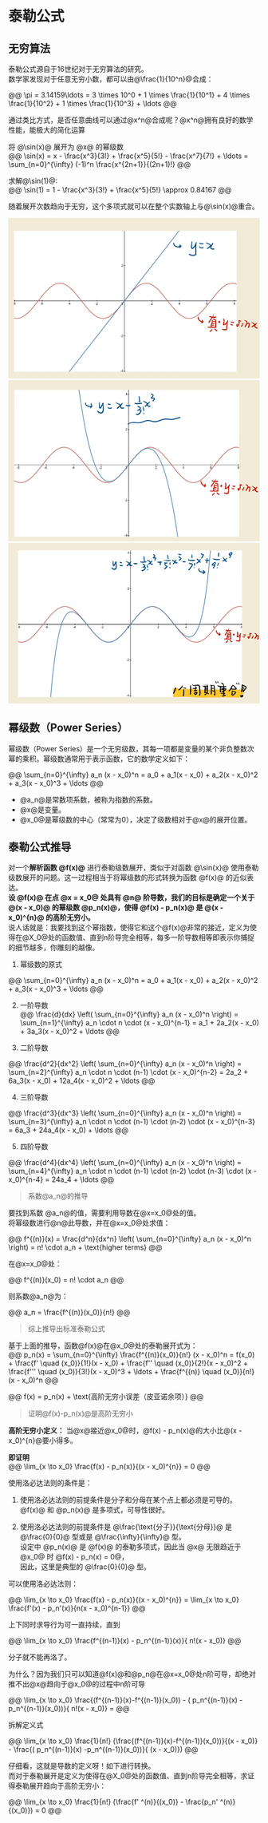 # 泰勒公式  

## 无穷算法   

泰勒公式源自于16世纪对于无穷算法的研究。  
数学家发现对于任意无穷小数，都可以由@\frac{1}{10^n}@合成：   

@@
\pi = 3.14159\ldots = 3 \times 10^0 + 1 \times \frac{1}{10^1} + 4 \times \frac{1}{10^2} + 1 \times \frac{1}{10^3} + \ldots
@@

通过类比方式，是否任意曲线可以通过@x^n@合成呢？@x^n@拥有良好的数学性能，能极大的简化运算     

将 @\sin(x)@ 展开为 @x@ 的幂级数     
@@
\sin(x) = x - \frac{x^3}{3!} + \frac{x^5}{5!} - \frac{x^7}{7!} + \ldots = \sum_{n=0}^{\infty} (-1)^n \frac{x^{2n+1}}{(2n+1)!}
@@

求解@\sin(1)@:   
@@
\sin(1) = 1 - \frac{x^3}{3!} + \frac{x^5}{5!}  \approx 0.84167 
@@ 

随着展开次数趋向于无穷，这个多项式就可以在整个实数轴上与@\sin(x)@重合。     

![一次展开](./img/Taylor/01.png ':size=WIDTHxHEIGHT')
![三次展开](./img/Taylor/02.png ':size=WIDTHxHEIGHT')
![九次展开](./img/Taylor/03.png ':size=WIDTHxHEIGHT')


## 幂级数（Power Series）

幂级数（Power Series）是一个无穷级数，其每一项都是变量的某个非负整数次幂的乘积。幂级数通常用于表示函数，它的数学定义如下：   

@@
\sum_{n=0}^{\infty} a_n (x - x_0)^n = a_0 + a_1(x - x_0) + a_2(x - x_0)^2 + a_3(x - x_0)^3 + \ldots
@@

* @a_n@是常数项系数，被称为指数的系数。
* @x@是变量。
* @x_0@是幂级数的中心（常常为0），决定了级数相对于@x@的展开位置。


## 泰勒公式推导  

对一个**解析函数 @f(x)@** 进行泰勒级数展开，类似于对函数 @\sin{x}@ 使用泰勒级数展开的问题。这一过程相当于将幂级数的形式转换为函数 @f(x)@ 的近似表达。    
**设 @f(x)@ 在点 @x = x_0@ 处具有 @n@ 阶导数，我们的目标是确定一个关于 @(x - x_0)@ 的幂级数 @p_n(x)@，使得 @f(x) - p_n(x)@ 是 @(x - x_0)^{n}@ 的高阶无穷小。**     
说人话就是：我要找到这个幂指数，使得它和这个@f(x)@非常的接近，定义为使得在@X_0@处的函数值、直到n阶导完全相等，每多一阶导数相等即表示你捕捉的细节越多，你雕刻的越像。   

1. 幂级数的原式  

@@
\sum_{n=0}^{\infty} a_n (x - x_0)^n = a_0 + a_1(x - x_0) + a_2(x - x_0)^2 + a_3(x - x_0)^3 + \ldots
@@

2. 一阶导数   
@@
\frac{d}{dx} \left( \sum_{n=0}^{\infty} a_n (x - x_0)^n \right) = \sum_{n=1}^{\infty} a_n \cdot n \cdot (x - x_0)^{n-1} = a_1 + 2a_2(x - x_0) + 3a_3(x - x_0)^2 + \ldots
@@

3. 二阶导数   

@@
\frac{d^2}{dx^2} \left( \sum_{n=0}^{\infty} a_n (x - x_0)^n \right) = \sum_{n=2}^{\infty} a_n \cdot n \cdot (n-1) \cdot (x - x_0)^{n-2} = 2a_2 + 6a_3(x - x_0) + 12a_4(x - x_0)^2 + \ldots
@@

4. 三阶导数   

@@
\frac{d^3}{dx^3} \left( \sum_{n=0}^{\infty} a_n (x - x_0)^n \right) = \sum_{n=3}^{\infty} a_n \cdot n \cdot (n-1) \cdot (n-2) \cdot (x - x_0)^{n-3} = 6a_3 + 24a_4(x - x_0) + \ldots
@@

5. 四阶导数   

@@
\frac{d^4}{dx^4} \left( \sum_{n=0}^{\infty} a_n (x - x_0)^n \right) = \sum_{n=4}^{\infty} a_n \cdot n \cdot (n-1) \cdot (n-2) \cdot (n-3) \cdot (x - x_0)^{n-4} = 24a_4 + \ldots
@@

> 系数@a_n@的推导    


要找到系数 @a_n@的值，需要利用导数在@x=x_0@处的值。  
将幂级数进行@n@此导数，并在@x=x_0@处求值：   

@@
f^{(n)}(x) = \frac{d^n}{dx^n} \left( \sum_{n=0}^{\infty} a_n (x - x_0)^n \right) = n! \cdot a_n + \text{higher terms}
@@  

在@x=x_0@处：   

@@
f^{(n)}(x_0) = n! \cdot a_n
@@  

则系数@a_n@为：  

@@
a_n = \frac{f^{(n)}(x_0)}{n!}
@@  

> 综上推导出标准泰勒公式   

基于上面的推导，函数@f(x)@在@x_0@处的泰勒展开式为：    
@@
p_n(x) = \sum_{n=0}^{\infty} \frac{f^{(n)}(x_0)}{n!} (x - x_0)^n = f(x_0) + \frac{f' \quad (x_0)}{1!}(x - x_0) + \frac{f'' \quad (x_0)}{2!}(x - x_0)^2 + \frac{f''' \quad (x_0)}{3!}(x - x_0)^3 + \ldots + \frac{f^{(n)} \quad (x_0)}{n!} (x - x_0)^n 
@@  

@@
f(x) = p_n(x) + \text{高阶无穷小误差（皮亚诺余项）}
@@  


> 证明@f(x)-p_n(x)@是高阶无穷小    

**高阶无穷小定义：**
当@x@接近@x_0@时，@f(x) - p_n(x)@的大小比@(x - x_0)^{n}@要小得多。   

**即证明**    
@@
\lim_{x \to x_0} \frac{f(x) - p_n(x)}{(x - x_0)^{n}} = 0
@@  

使用洛必达法则的条件是：   

1. 使用洛必达法则的前提条件是分子和分母在某个点上都必须是可导的。  
@f(x)@ 和 @p_n(x)@ 是多项式，可导性很好。

2. 使用洛必达法则的前提条件是 @\frac{\text{分子}}{\text{分母}}@ 是 @\frac{0}{0}@ 型或是 @\frac{\infty}{\infty}@ 型。   
设定中 @p_n(x)@ 是 @f(x)@ 的泰勒多项式，因此当 @x@ 无限趋近于 @x_0@ 时 @f(x) - p_n(x) = 0@，   
因此，这里是典型的 @\frac{0}{0}@ 型。

可以使用洛必达法则：  

@@
\lim_{x \to x_0} \frac{f(x) - p_n(x)}{(x - x_0)^{n}} = \lim_{x \to x_0} \frac{f'(x) - p_n'(x)}{n(x - x_0)^{n-1}}
@@

上下同时求导行为可一直持续，直到

@@
\lim_{x \to x_0} \frac{f^{(n-1)}(x) - p_n^{(n-1)}(x)}{ n!(x - x_0)}
@@

分子就不能再洛了。   

为什么？因为我们只可以知道@f(x)@和@p_n@在@x=x_0@处n阶可导，却绝对推不出@x@趋向于@x_0@的过程中n阶可导    

@@
\lim_{x \to x_0} \frac{(f^{(n-1)}(x)-f^{(n-1)}(x_0)) - ( p_n^{(n-1)}(x) -p_n^{(n-1)}(x_0))}{ n!(x - x_0)} = 
@@

拆解定义式     

@@
\lim_{x \to x_0} \frac{1}{n!} (\frac{(f^{(n-1)}(x)-f^{(n-1)}(x_0))}{(x - x_0)} - \frac{( p_n^{(n-1)}(x) -p_n^{(n-1)}(x_0))}{ (x - x_0)})
@@

仔细看，这就是导数的定义呀！如下进行转换。     
而对于泰勒展开是定义为使得在@X_0@处的函数值、直到n阶导完全相等，求证得泰勒展开趋向于高阶无穷小：   

@@
\lim_{x \to x_0} \frac{1}{n!} (\frac{f' ^(n)}{(x_0)} - \frac{p_n' ^(n)}{(x_0)}) = 0
@@





